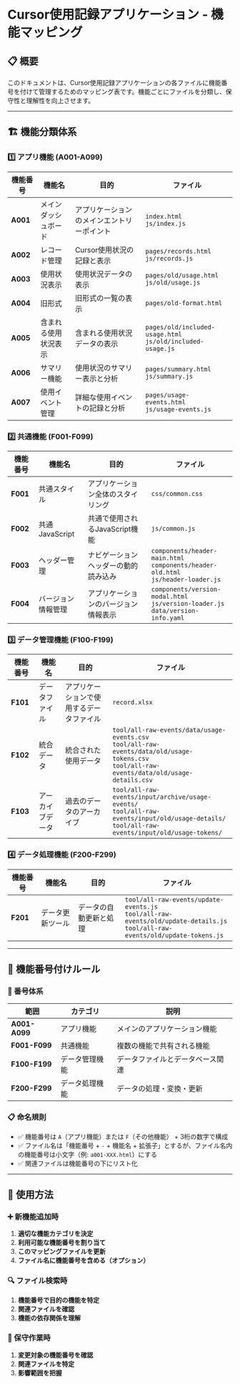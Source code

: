 <!-- markdownlint-disable MD033 -->
# Cursor使用記録アプリケーション - 機能マッピング

## 📋 概要

このドキュメントは、Cursor使用記録アプリケーションの各ファイルに機能番号を付けて管理するためのマッピング表です。機能ごとにファイルを分類し、保守性と理解性を向上させます。

---

## 🏗️ 機能分類体系

### 1️⃣ アプリ機能 (A001-A099)

| 機能番号 | 機能名 | 目的 | ファイル |
|---------|--------|------|----------|
| **A001** | メインダッシュボード | アプリケーションのメインエントリーポイント | `index.html`<br>`js/index.js` |
| **A002** | レコード管理 | Cursor使用状況の記録と表示 | `pages/records.html`<br>`js/records.js` |
| **A003** | 使用状況表示 | 使用状況データの表示 | `pages/old/usage.html`<br>`js/old/usage.js` |
| **A004** | 旧形式 | 旧形式の一覧の表示 | `pages/old-format.html` |
| **A005** | 含まれる使用状況表示 | 含まれる使用状況データの表示 | `pages/old/included-usage.html`<br>`js/old/included-usage.js` |
| **A006** | サマリー機能 | 使用状況のサマリー表示と分析 | `pages/summary.html`<br>`js/summary.js` |
| **A007** | 使用イベント管理 | 詳細な使用イベントの記録と分析 | `pages/usage-events.html`<br>`js/usage-events.js` |

### 2️⃣ 共通機能 (F001-F099)

| 機能番号 | 機能名 | 目的 | ファイル |
|---------|--------|------|----------|
| **F001** | 共通スタイル | アプリケーション全体のスタイリング | `css/common.css` |
| **F002** | 共通JavaScript | 共通で使用されるJavaScript機能 | `js/common.js` |
| **F003** | ヘッダー管理 | ナビゲーションヘッダーの動的読み込み | `components/header-main.html`<br>`components/header-old.html`<br>`js/header-loader.js` |
| **F004** | バージョン情報管理 | アプリケーションのバージョン情報表示 | `components/version-modal.html`<br>`js/version-loader.js`<br>`data/version-info.yaml` |

### 3️⃣ データ管理機能 (F100-F199)

| 機能番号 | 機能名 | 目的 | ファイル |
|---------|--------|------|----------|
| **F101** | データファイル | アプリケーションで使用するデータファイル | `record.xlsx` |
| **F102** | 統合データ | 統合された使用データ | `tool/all-raw-events/data/usage-events.csv`<br>`tool/all-raw-events/data/old/usage-tokens.csv`<br>`tool/all-raw-events/data/old/usage-details.csv` |
| **F103** | アーカイブデータ | 過去のデータのアーカイブ | `tool/all-raw-events/input/archive/usage-events/`<br>`tool/all-raw-events/input/old/usage-details/`<br>`tool/all-raw-events/input/old/usage-tokens/` |

### 4️⃣ データ処理機能 (F200-F299)

| 機能番号 | 機能名 | 目的 | ファイル |
|---------|--------|------|----------|
| **F201** | データ更新ツール | データの自動更新と処理 | `tool/all-raw-events/update-events.js`<br>`tool/all-raw-events/old/update-details.js`<br>`tool/all-raw-events/old/update-tokens.js` |

---

## 📝 機能番号付けルール

### 🔢 番号体系

| 範囲 | カテゴリ | 説明 |
|------|----------|------|
| **A001-A099** | アプリ機能 | メインのアプリケーション機能 |
| **F001-F099** | 共通機能 | 複数の機能で共有される機能 |
| **F100-F199** | データ管理機能 | データファイルとデータベース関連 |
| **F200-F299** | データ処理機能 | データの処理・変換・更新 |

### 📋 命名規則

- ✅ 機能番号は `A`（アプリ機能）または `F`（その他機能） + 3桁の数字で構成
- ✅ ファイル名は「機能番号 + `-` + 機能名 + 拡張子」とするが、ファイル名内の機能番号は小文字（例: `a001-XXX.html`）にする
- ✅ 関連ファイルは機能番号の下にリスト化

---

## 🚀 使用方法

### ➕ 新機能追加時

1. **適切な機能カテゴリを決定**
2. **利用可能な機能番号を割り当て**
3. **このマッピングファイルを更新**
4. **ファイル名に機能番号を含める（オプション）**

### 🔍 ファイル検索時

1. **機能番号で目的の機能を特定**
2. **関連ファイルを確認**
3. **機能の依存関係を理解**

### 🔧 保守作業時

1. **変更対象の機能番号を確認**
2. **関連ファイルを特定**
3. **影響範囲を把握**
